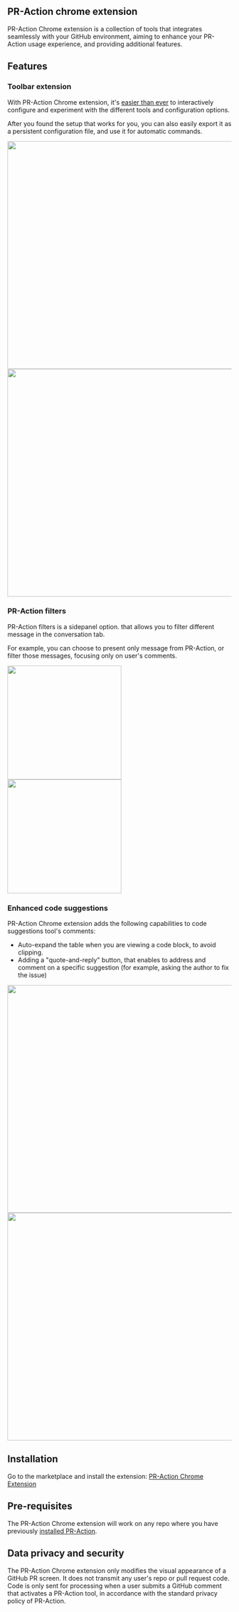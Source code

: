 ## PR-Action chrome extension
PR-Action Chrome extension is a collection of tools that integrates seamlessly with your GitHub environment, aiming to enhance your PR-Action usage experience, and providing additional features.

## Features

### Toolbar extension
With PR-Action Chrome extension, it's [easier than ever](https://www.youtube.com/watch?v=gT5tli7X4H4) to interactively configure and experiment with the different tools and configuration options.

After you found the setup that works for you, you can also easily export it as a persistent configuration file, and use it for automatic commands.

<img src="https://khulnasoft.com/images/pr_action/toolbar1.png" width="512">

<img src="https://khulnasoft.com/images/pr_action/toolbar2.png" width="512">

### PR-Action filters

PR-Action filters is a sidepanel option. that allows you to filter different message in the conversation tab.

For example, you can choose to present only message from PR-Action, or filter those messages, focusing only on user's comments.

<img src="https://khulnasoft.com/images/pr_action/pr_action_filters1.png" width="256">

<img src="https://khulnasoft.com/images/pr_action/pr_action_filters2.png" width="256">


### Enhanced code suggestions

PR-Action Chrome extension adds the following capabilities to code suggestions tool's comments:

- Auto-expand the table when you are viewing a code block, to avoid clipping.
- Adding a "quote-and-reply" button, that enables to address and comment on a specific suggestion (for example, asking the author to fix the issue)


<img src="https://khulnasoft.com/images/pr_action/chrome_extension_code_suggestion1.png" width="512">

<img src="https://khulnasoft.com/images/pr_action/chrome_extension_code_suggestion2.png" width="512">

## Installation

Go to the marketplace and install the extension:
[PR-Action Chrome Extension](https://chromewebstore.google.com/detail/pr-action-chrome-extension/ephlnjeghhogofkifjloamocljapahnl)

## Pre-requisites

The PR-Action Chrome extension will work on any repo where you have previously [installed PR-Action](https://pr-action-docs.khulnasoft.com/installation/).

## Data privacy and security

The PR-Action Chrome extension only modifies the visual appearance of a GitHub PR screen. It does not transmit any user's repo or pull request code. Code is only sent for processing when a user submits a GitHub comment that activates a PR-Action tool, in accordance with the standard privacy policy of PR-Action.
